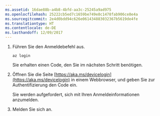 ```yaml
---
ms.assetid: 16dae88b-a4b8-4bfd-aa3c-25245a9ad975
ms.openlocfilehash: 25222cb5ed7c1659be749e8c1478fab906ce8e4a
ms.sourcegitcommit: 2e4d0bdd94c626e061434883032367b5619de4fe
ms.translationtype: HT
ms.contentlocale: de-DE
ms.lasthandoff: 12/09/2017
---
```

1. Führen Sie den Anmeldebefehl aus.

    ```azurecli-interactive
    az login
    ```

   Sie erhalten einen Code, den Sie im nächsten Schritt benötigen.

1. Öffnen Sie die Seite [https://aka.ms/devicelogin](https://aka.ms/devicelogin) in einem Webbrowser, und geben Sie zur Authentifizierung den Code ein.

    Sie werden aufgefordert, sich mit Ihren Anmeldeinformationen anzumelden.

1. Melden Sie sich an.

